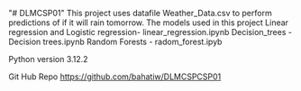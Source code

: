 "# DLMCSP01"
This project uses datafile Weather_Data.csv to perform predictions of if it will rain tomorrow.
The models used in this project
Linear regression and Logistic regression- linear_regression.ipynb
Decision_trees - Decision trees.ipynb
Random Forests - radom_forest.ipyb

Python version
3.12.2

Git Hub Repo
https://github.com/bahatiw/DLMCSPCSP01
